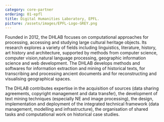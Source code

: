 ```yaml
---
category: core-partner
ordering: 01-epfl
title: Digital Humanities Laboratory, EPFL.
picture: /assets/images/EPFL-Logo-GREY.png
---
```


Founded in 2012, the DHLAB focuses on computational approaches for processing, accessing and studying large cultural heritage objects. Its research explores a variety of fields including linguistics, literature, history, art history and architecture, supported by methods from computer science, computer vision,natural language processing, geographic information science and web development. The DHLAB develops methods and softwares for information extraction and mining of historical texts, for transcribing and processing ancient documents and for reconstructing and visualising geographical spaces. 

The DHLAB contributes expertise in the acquisition of sources (data sharing agreements, copyright management and data transfer), the development of text mining techniques (especially NE and image processing), the design, implementation and deployment of the integrated technical framework (data management, modelling and infrastructure), the organisation of shared tasks and computational work on historical case studies.
